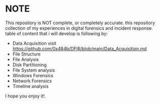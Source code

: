 # NOTE
This repository is NOT complete, or completely accurate. this repository collection of my experiences in digital forensics and incident response. table of content that i will develop is following by:
- Data Acquisition
visit https://github.com/0x484b/DFIR/blob/main/Data_Acquisition.md
- File Structure
- File Analysis
- Disk Partitioning
- File System analysis
- Windows Forensics
- Network Forensics
- Timeline analysis

I hope you enjoy it!.

